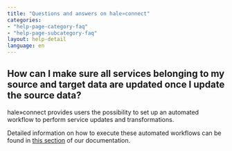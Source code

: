 ```yaml
---
title: "Questions and answers on hale»connect"
categories:
- "help-page-category-faq"
- "help-page-subcategory-faq"
layout: help-detail
language: en
---
```


<h2>How can I make sure all services belonging to my source and target data are updated once I update the source data?</h2>

hale»connect provides users the possibility to set up an automated workflow to perform service updates and transformations. 

Detailed information on how to execute these automated workflows can be found in <a href="https://www.wetransform.to/help/en/help-page-category-reference/help-page-subcategory-reference-themes/2018/04/04/reference-themes-automation/">this section</a> of our documentation.
